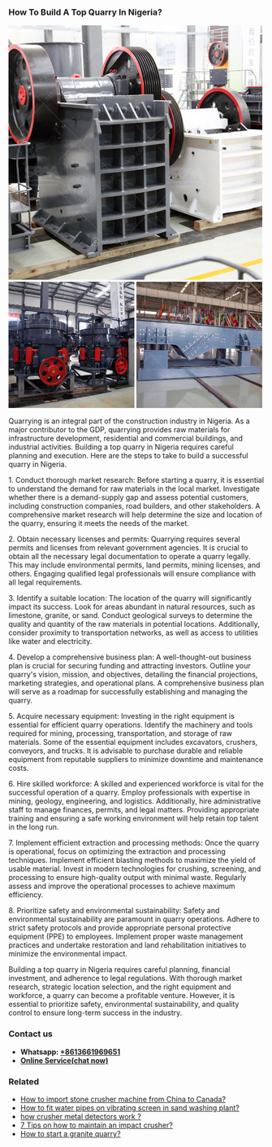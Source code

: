 <h3>How To Build A Top Quarry In Nigeria?</h3><img src='1701744930.jpg' alt=''><p>Quarrying is an integral part of the construction industry in Nigeria. As a major contributor to the GDP, quarrying provides raw materials for infrastructure development, residential and commercial buildings, and industrial activities. Building a top quarry in Nigeria requires careful planning and execution. Here are the steps to take to build a successful quarry in Nigeria.</p><p>1. Conduct thorough market research: Before starting a quarry, it is essential to understand the demand for raw materials in the local market. Investigate whether there is a demand-supply gap and assess potential customers, including construction companies, road builders, and other stakeholders. A comprehensive market research will help determine the size and location of the quarry, ensuring it meets the needs of the market.</p><p>2. Obtain necessary licenses and permits: Quarrying requires several permits and licenses from relevant government agencies. It is crucial to obtain all the necessary legal documentation to operate a quarry legally. This may include environmental permits, land permits, mining licenses, and others. Engaging qualified legal professionals will ensure compliance with all legal requirements.</p><p>3. Identify a suitable location: The location of the quarry will significantly impact its success. Look for areas abundant in natural resources, such as limestone, granite, or sand. Conduct geological surveys to determine the quality and quantity of the raw materials in potential locations. Additionally, consider proximity to transportation networks, as well as access to utilities like water and electricity.</p><p>4. Develop a comprehensive business plan: A well-thought-out business plan is crucial for securing funding and attracting investors. Outline your quarry's vision, mission, and objectives, detailing the financial projections, marketing strategies, and operational plans. A comprehensive business plan will serve as a roadmap for successfully establishing and managing the quarry.</p><p>5. Acquire necessary equipment: Investing in the right equipment is essential for efficient quarry operations. Identify the machinery and tools required for mining, processing, transportation, and storage of raw materials. Some of the essential equipment includes excavators, crushers, conveyors, and trucks. It is advisable to purchase durable and reliable equipment from reputable suppliers to minimize downtime and maintenance costs.</p><p>6. Hire skilled workforce: A skilled and experienced workforce is vital for the successful operation of a quarry. Employ professionals with expertise in mining, geology, engineering, and logistics. Additionally, hire administrative staff to manage finances, permits, and legal matters. Providing appropriate training and ensuring a safe working environment will help retain top talent in the long run.</p><p>7. Implement efficient extraction and processing methods: Once the quarry is operational, focus on optimizing the extraction and processing techniques. Implement efficient blasting methods to maximize the yield of usable material. Invest in modern technologies for crushing, screening, and processing to ensure high-quality output with minimal waste. Regularly assess and improve the operational processes to achieve maximum efficiency.</p><p>8. Prioritize safety and environmental sustainability: Safety and environmental sustainability are paramount in quarry operations. Adhere to strict safety protocols and provide appropriate personal protective equipment (PPE) to employees. Implement proper waste management practices and undertake restoration and land rehabilitation initiatives to minimize the environmental impact.</p><p>Building a top quarry in Nigeria requires careful planning, financial investment, and adherence to legal regulations. With thorough market research, strategic location selection, and the right equipment and workforce, a quarry can become a profitable venture. However, it is essential to prioritize safety, environmental sustainability, and quality control to ensure long-term success in the industry.</p><h3>Contact us</h3><ul><li><strong>Whatsapp:&nbsp;<a href="https://wa.me/8613661969651">+8613661969651</a></strong></li><li><a href="https://swt.shibang-china.com/?git&amp;zhl&amp;How To Build A Top Quarry In Nigeria"><strong>Online Service(chat now)</strong></a></li></ul><h3>Related</h3><ul><li><a href='How to import stone crusher machine from China to Canada.md'>How to import stone crusher machine from China to Canada?</a></li><li><a href='How to fit water pipes on vibrating screen in sand washing plant.md'>How to fit water pipes on vibrating screen in sand washing plant?</a></li><li><a href='how crusher metal detectors work .md'>how crusher metal detectors work ?</a></li><li><a href='7 Tips on how to maintain an impact crusher.md'>7 Tips on how to maintain an impact crusher?</a></li><li><a href='How to start a granite quarry.md'>How to start a granite quarry?</a></li></ul>